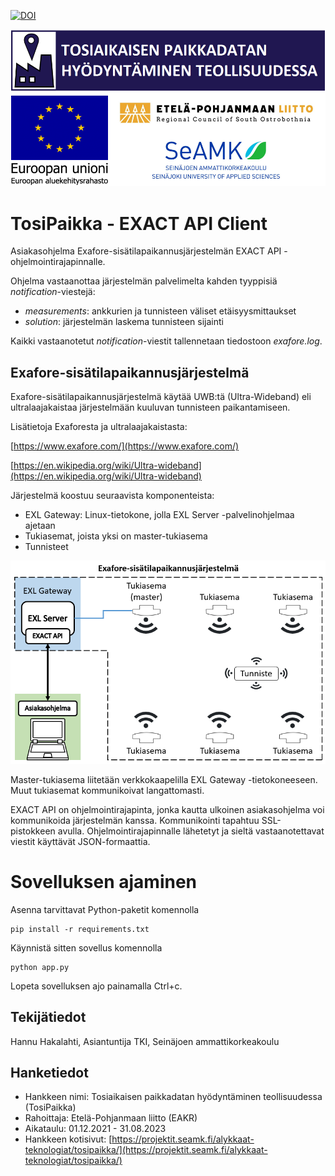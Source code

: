 [![DOI](https://zenodo.org/badge/691903433.svg)](https://zenodo.org/badge/latestdoi/691903433)

![kuva](/images/tosipaikka_logot.png)

# TosiPaikka - EXACT API Client

Asiakasohjelma Exafore-sisätilapaikannusjärjestelmän EXACT API -ohjelmointirajapinnalle.

Ohjelma vastaanottaa järjestelmän palvelimelta kahden tyyppisiä *notification*-viestejä:
* *measurements*: ankkurien ja tunnisteen väliset etäisyysmittaukset
* *solution*: järjestelmän laskema tunnisteen sijainti

Kaikki vastaanotetut *notification*-viestit tallennetaan tiedostoon *exafore.log*.

## Exafore-sisätilapaikannusjärjestelmä

Exafore-sisätilapaikannusjärjestelmä käytää UWB:tä (Ultra-Wideband) eli ultralaajakaistaa järjestelmään kuuluvan tunnisteen paikantamiseen.

Lisätietoja Exaforesta ja ultralaajakaistasta:

[https://www.exafore.com/](https://www.exafore.com/)

[https://en.wikipedia.org/wiki/Ultra-wideband](https://en.wikipedia.org/wiki/Ultra-wideband)

Järjestelmä koostuu seuraavista komponenteista:
* EXL Gateway: Linux-tietokone, jolla EXL Server -palvelinohjelmaa ajetaan
* Tukiasemat, joista yksi on master-tukiasema
* Tunnisteet

![kuva](/images/toimintakaavio.png)

Master-tukiasema liitetään verkkokaapelilla EXL Gateway -tietokoneeseen. Muut tukiasemat kommunikoivat langattomasti.

EXACT API on ohjelmointirajapinta, jonka kautta ulkoinen asiakasohjelma voi kommunikoida järjestelmän kanssa. Kommunikointi tapahtuu SSL-pistokkeen avulla. Ohjelmointirajapinnalle lähetetyt ja sieltä vastaanotettavat viestit käyttävät JSON-formaattia.

# Sovelluksen ajaminen

Asenna tarvittavat Python-paketit komennolla
```
pip install -r requirements.txt
```

Käynnistä sitten sovellus komennolla
```
python app.py
```
Lopeta sovelluksen ajo painamalla Ctrl+c.

## Tekijätiedot

Hannu Hakalahti, Asiantuntija TKI, Seinäjoen ammattikorkeakoulu

## Hanketiedot

* Hankkeen nimi: Tosiaikaisen paikkadatan hyödyntäminen teollisuudessa (TosiPaikka)
* Rahoittaja: Etelä-Pohjanmaan liitto (EAKR)
* Aikataulu: 01.12.2021 - 31.08.2023
* Hankkeen kotisivut: [https://projektit.seamk.fi/alykkaat-teknologiat/tosipaikka/](https://projektit.seamk.fi/alykkaat-teknologiat/tosipaikka/)

